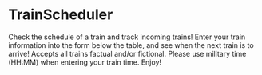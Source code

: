 # TrainScheduler

Check the schedule of a train and track incoming trains! Enter your train information into the form below the table, and see when the next train is to arrive! Accepts all trains factual and/or fictional. Please use military time (HH:MM) when entering your train time. Enjoy!